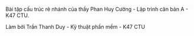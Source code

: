Bài tập cấu trúc rẽ nhánh của thầy Phan Huy Cường - Lập trình căn bản A - K47 CTU.

Làm bởi Trần Thanh Duy - Kỹ thuật phần mềm - K47 CTU 
